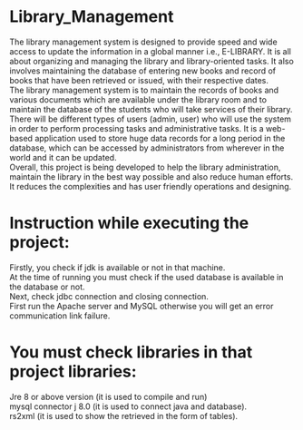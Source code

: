# Library_Management
 The library management system is designed to provide speed and wide access to update the information in a global manner i.e., E-LIBRARY. It is all about organizing and managing the library and library-oriented tasks. It also involves maintaining the database of entering new books and record of books that have been retrieved or issued, with their respective dates.<br>
The library management system is to maintain the records of books and various documents which are available under the library room and to maintain the database of the students who will take services of their library. There will be different types of users (admin, user) who will use the system in order to perform processing tasks and administrative tasks. It is a web-based application used to store huge data records for a long period in the database, which can be accessed by administrators from wherever in the world and it can be updated.<br>
Overall, this project is being developed to help the library administration, maintain the library in the best way possible and also reduce human efforts. It reduces the complexities and has user friendly operations and designing.

# Instruction while executing the project:
Firstly, you check if jdk is available or not in that machine. <br>
At the time of running you must check if the used database is available in the database or not.<br>
Next, check jdbc connection and closing connection.<br>
First run the Apache server and MySQL otherwise you will get an error communication link failure.<br>
# You must check libraries in that project libraries:
Jre 8 or above version (it is used to compile and run)<br>
mysql connector j 8.0 (it is used to connect java and database).<br>
rs2xml (it is used to show the retrieved in the form of tables).
